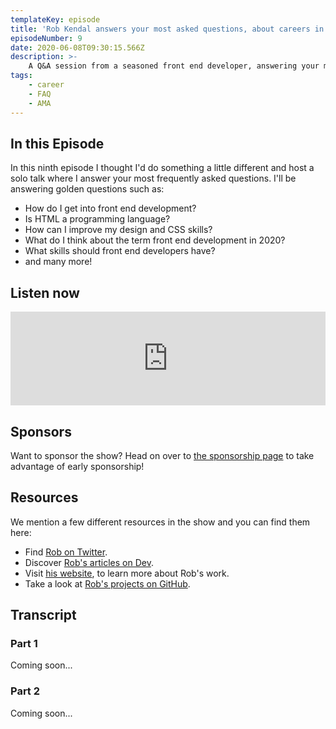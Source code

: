 ```yaml
---
templateKey: episode
title: 'Rob Kendal answers your most asked questions, about careers in dev, and is HTML is a programming language'
episodeNumber: 9
date: 2020-06-08T09:30:15.566Z
description: >-
    A Q&A session from a seasoned front end developer, answering your most frequently asked questions
tags:
    - career
    - FAQ
    - AMA
---
```


## In this Episode

In this ninth episode I thought I'd do something a little different and host a solo talk where I answer your most frequently asked questions. I'll be answering golden questions such as:

-   How do I get into front end development?
-   Is HTML a programming language?
-   How can I improve my design and CSS skills?
-   What do I think about the term front end development in 2020?
-   What skills should front end developers have?
-   and many more!

## Listen now

<iframe src="https://anchor.fm/the-front-end/embed/episodes/Senior-front-end-developer-answers-your-burning-development-questions-ef4rsd" height="auto" width="100%" frameborder="0" scrolling="no"></iframe>

## Sponsors

Want to sponsor the show? Head on over to [the sponsorship page](/sponsorship) to take advantage of early sponsorship!

## Resources

We mention a few different resources in the show and you can find them here:

-   Find [Rob on Twitter](https://twitter.com/kendalmintcode/).
-   Discover [Rob's articles on Dev](https://dev.to/kendalmintcode).
-   Visit [his website](https://robkendal.co.uk), to learn more about Rob's work.
-   Take a look at [Rob's projects on GitHub](https://github.com/bpk68).

## Transcript

### Part 1

Coming soon...

### Part 2

Coming soon...
